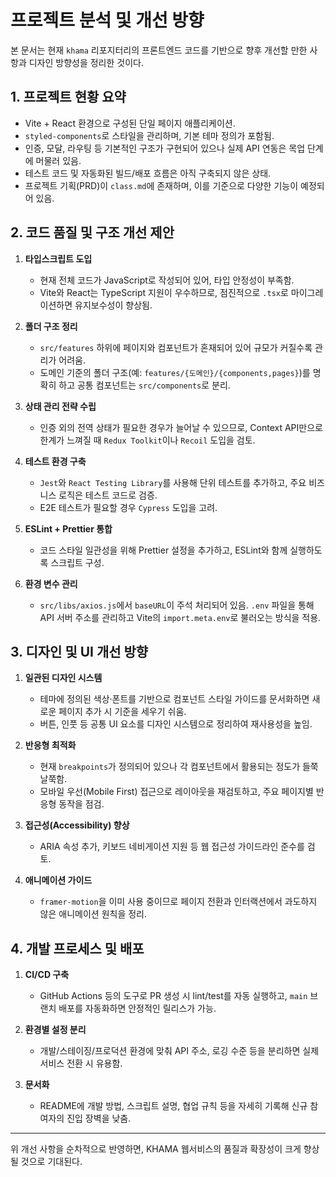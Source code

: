 # 프로젝트 분석 및 개선 방향

본 문서는 현재 `khama` 리포지터리의 프론트엔드 코드를 기반으로 향후 개선할 만한 사항과 디자인 방향성을 정리한 것이다.

## 1. 프로젝트 현황 요약

- Vite + React 환경으로 구성된 단일 페이지 애플리케이션.
- `styled-components`로 스타일을 관리하며, 기본 테마 정의가 포함됨.
- 인증, 모달, 라우팅 등 기본적인 구조가 구현되어 있으나 실제 API 연동은 목업 단계에 머물러 있음.
- 테스트 코드 및 자동화된 빌드/배포 흐름은 아직 구축되지 않은 상태.
- 프로젝트 기획(PRD)이 `class.md`에 존재하며, 이를 기준으로 다양한 기능이 예정되어 있음.

## 2. 코드 품질 및 구조 개선 제안

1. **타입스크립트 도입**
   - 현재 전체 코드가 JavaScript로 작성되어 있어, 타입 안정성이 부족함.
   - Vite와 React는 TypeScript 지원이 우수하므로, 점진적으로 `.tsx`로 마이그레이션하면 유지보수성이 향상됨.

2. **폴더 구조 정리**
   - `src/features` 하위에 페이지와 컴포넌트가 혼재되어 있어 규모가 커질수록 관리가 어려움.
   - 도메인 기준의 폴더 구조(예: `features/{도메인}/{components,pages}`)를 명확히 하고 공통 컴포넌트는 `src/components`로 분리.

3. **상태 관리 전략 수립**
   - 인증 외의 전역 상태가 필요한 경우가 늘어날 수 있으므로, Context API만으로 한계가 느껴질 때 `Redux Toolkit`이나 `Recoil` 도입을 검토.

4. **테스트 환경 구축**
   - `Jest`와 `React Testing Library`를 사용해 단위 테스트를 추가하고, 주요 비즈니스 로직은 테스트 코드로 검증.
   - E2E 테스트가 필요할 경우 `Cypress` 도입을 고려.

5. **ESLint + Prettier 통합**
   - 코드 스타일 일관성을 위해 Prettier 설정을 추가하고, ESLint와 함께 실행하도록 스크립트 구성.

6. **환경 변수 관리**
   - `src/libs/axios.js`에서 `baseURL`이 주석 처리되어 있음. `.env` 파일을 통해 API 서버 주소를 관리하고 Vite의 `import.meta.env`로 불러오는 방식을 적용.

## 3. 디자인 및 UI 개선 방향

1. **일관된 디자인 시스템**
   - 테마에 정의된 색상·폰트를 기반으로 컴포넌트 스타일 가이드를 문서화하면 새로운 페이지 추가 시 기준을 세우기 쉬움.
   - 버튼, 인풋 등 공통 UI 요소를 디자인 시스템으로 정리하여 재사용성을 높임.

2. **반응형 최적화**
   - 현재 `breakpoints`가 정의되어 있으나 각 컴포넌트에서 활용되는 정도가 들쭉날쭉함.
   - 모바일 우선(Mobile First) 접근으로 레이아웃을 재검토하고, 주요 페이지별 반응형 동작을 점검.

3. **접근성(Accessibility) 향상**
   - ARIA 속성 추가, 키보드 네비게이션 지원 등 웹 접근성 가이드라인 준수를 검토.

4. **애니메이션 가이드**
   - `framer-motion`을 이미 사용 중이므로 페이지 전환과 인터랙션에서 과도하지 않은 애니메이션 원칙을 정리.

## 4. 개발 프로세스 및 배포

1. **CI/CD 구축**
   - GitHub Actions 등의 도구로 PR 생성 시 lint/test를 자동 실행하고, `main` 브랜치 배포를 자동화하면 안정적인 릴리스가 가능.

2. **환경별 설정 분리**
   - 개발/스테이징/프로덕션 환경에 맞춰 API 주소, 로깅 수준 등을 분리하면 실제 서비스 전환 시 유용함.

3. **문서화**
   - README에 개발 방법, 스크립트 설명, 협업 규칙 등을 자세히 기록해 신규 참여자의 진입 장벽을 낮춤.

---

위 개선 사항을 순차적으로 반영하면, KHAMA 웹서비스의 품질과 확장성이 크게 향상될 것으로 기대된다.
